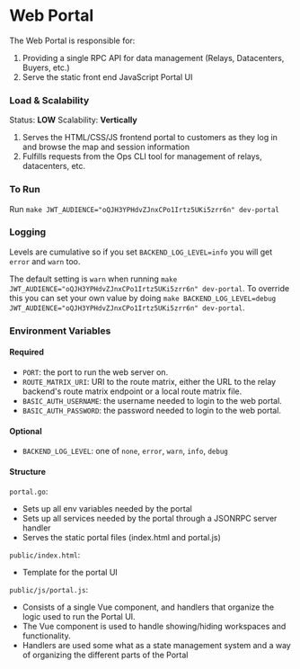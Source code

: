# Web Portal

The Web Portal is responsible for:

1. Providing a single RPC API for data management (Relays, Datacenters, Buyers, etc.)
2. Serve the static front end JavaScript Portal UI

### Load & Scalability

Status: **LOW**
Scalability: **Vertically**

1. Serves the HTML/CSS/JS frontend portal to customers as they log in and browse the map and session information
2. Fulfills requests from the Ops CLI tool for management of relays, datacenters, etc.

### To Run

Run `make JWT_AUDIENCE="oQJH3YPHdvZJnxCPo1Irtz5UKi5zrr6n" dev-portal`

### Logging

Levels are cumulative so if you set `BACKEND_LOG_LEVEL=info` you will get `error` and `warn` too.

The default setting is `warn` when running `make JWT_AUDIENCE="oQJH3YPHdvZJnxCPo1Irtz5UKi5zrr6n" dev-portal`. To override this you can set your own value by doing `make BACKEND_LOG_LEVEL=debug JWT_AUDIENCE="oQJH3YPHdvZJnxCPo1Irtz5UKi5zrr6n" dev-portal`.

### Environment Variables

#### Required

- `PORT`: the port to run the web server on.
- `ROUTE_MATRIX_URI`: URI to the route matrix, either the URL to the relay backend's route matrix endpoint or a local route matrix file.
- `BASIC_AUTH_USERNAME`: the username needed to login to the web portal.
- `BASIC_AUTH_PASSWORD`: the password needed to login to the web portal.

#### Optional

- `BACKEND_LOG_LEVEL`: one of `none`, `error`, `warn`, `info`, `debug`

#### Structure

`portal.go`:
* Sets up all env variables needed by the portal
* Sets up all services needed by the portal through a JSONRPC server handler
* Serves the static portal files (index.html and portal.js)

`public/index.html`:
* Template for the portal UI

`public/js/portal.js`:
* Consists of a single Vue component, and handlers that organize the logic used to run the Portal UI.
* The Vue component is used to handle showing/hiding workspaces and functionality.
* Handlers are used some what as a state management system and a way of organizing the different parts of the Portal
